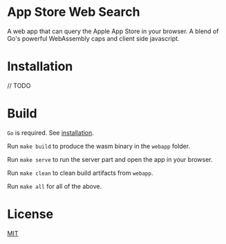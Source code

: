 # App Store Web Search

A web app that can query the Apple App Store in your browser. A blend of Go's powerful WebAssembly caps and client side javascript.

# Installation

// TODO

# Build

`Go` is required. See [installation](https://golang.org/doc/install).

Run `make build` to produce the wasm binary in the `webapp` folder.

Run `make serve` to run the server part and open the app in your browser.

Run `make clean` to clean build artifacts from `webapp`.

Run `make all` for all of the above.

# License

[MIT](LICENSE)